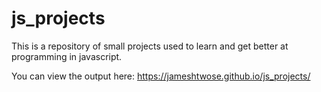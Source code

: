 # js_projects
This is a repository of small projects used to learn and get better at programming in javascript.

You can view the output here: https://jameshtwose.github.io/js_projects/
